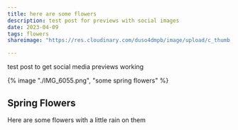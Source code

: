 ```yaml
---
title: here are some flowers
description: test post for previews with social images
date: 2023-04-09
tags: flowers
shareimage: "https://res.cloudinary.com/duso4dmpb/image/upload/c_thumb,w_200,g_face/v1681126644/IMG_6055_q2dimd.png"

---
```

test post to get social media previews working


{% image "./IMG_6055.png", "some spring flowers" %}

## Spring Flowers

Here are some flowers with a little rain on them

